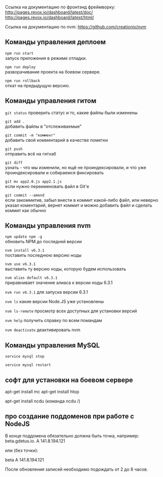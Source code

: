 
Ссылка на документацию по фронтэнд фреймворку:
http://pages.revox.io/dashboard/latest/doc/
http://pages.revox.io/dashboard/latest/html/

Ссылка на документацию по nvm:
https://github.com/creationix/nvm

Команды управления деплоем
---------

`npm run start`  
запуск приложения в режиме отладки.

`npm run deploy`  
разворачивание проекта на боевом сервере.

`npm run rollback`  
откат на предыдущую версию.



Команды управления гитом
---------


`git status`
проверить статус и то, какие файлы были изменены

`git add .`  
добавить файлы в "отслеживаемые"

`git commit -m "коммент"`  
добавить свой комментарий в качестве пометки

`git push`  
отправить всё на гитхаб

`git diff`  
узнать - что мы изменили, но ещё не проиндексировали,
 и что уже проиндексировали и собираемся фиксировать
                         
`git mv app2.0.js app2.1.js`  
если нужно переименовать файл в Git'е

`git commit --amend`  
если закоммитив, забыл внести в коммит какой-либо
файл, или неверно указал коментарий, вернет коммит
и можно добавить файл и сделать коммит как обычно


Команды управления nvm
---------

`npm update npm -g`  
обновить NPM до последней версии

`nvm install v6.3.1`  
поставить последнюю версию ноды

`nvm use v6.3.1`  
выставить ту версию ноды, которую будем использовать

`nvm alias default v6.3.1`  
приравнивает значение алиаса к версии ноды 6.3.1

`nvm run v6.3.1`
для запуска версии 6.3.1

`nvm ls`
какие версии Node.JS уже установлены

`nvm ls-remote`
просмотр всех доступных для установки версий

`nvm help`
получить справку по всем помандам

`nvm deactivate`
деактивировать nvm



Команды управления MySQL
---------
`service mysql stop`

`service mysql restart`




софт для установки на боевом сервере
---------
apt-get install mc
apt-get install htop

apt-get install ncdu (команда ncdu /)




про создание поддоменов при работе с NodeJS
---------
В конце поддомена обязательно должна быть точка, например:
beta.gdetus.io.	A 141.8.194.121

или (без точки):

beta A 141.8.194.121

После обновления записей необходимо подождать от 2 до 8 часов.